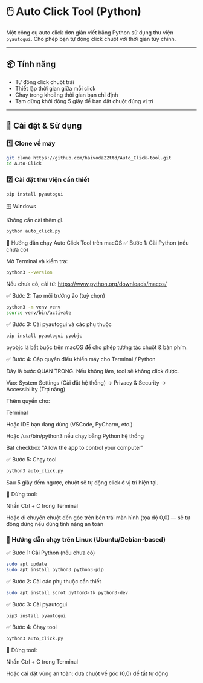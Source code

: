 # 🖱️ Auto Click Tool (Python)

Một công cụ auto click đơn giản viết bằng Python sử dụng thư viện `pyautogui`. Cho phép bạn tự động click chuột với thời gian tùy chỉnh.

---

## 📦 Tính năng

- Tự động click chuột trái
- Thiết lập thời gian giữa mỗi click
- Chạy trong khoảng thời gian bạn chỉ định
- Tạm dừng khởi động 5 giây để bạn đặt chuột đúng vị trí

---

## 🚀 Cài đặt & Sử dụng

### 1️⃣ Clone về máy

```bash
git clone https://github.com/haivoda22ttd/Auto_Click-tool.git
cd Auto-Click
```
### 2️⃣ Cài đặt thư viện cần thiết
```bash
pip install pyautogui
```
🪟 Windows

Không cần cài thêm gì.
```bash
python auto_click.py
```

🍎 Hướng dẫn chạy Auto Click Tool trên macOS
✅ Bước 1: Cài Python (nếu chưa có)

Mở Terminal và kiểm tra:
```bash
python3 --version
```

Nếu chưa có, cài từ: https://www.python.org/downloads/macos/

✅ Bước 2: Tạo môi trường ảo (tuỳ chọn)
```bash
python3 -m venv venv
source venv/bin/activate
```
✅ Bước 3: Cài pyautogui và các phụ thuộc
```bash
pip install pyautogui pyobjc
```

pyobjc là bắt buộc trên macOS để cho phép tương tác chuột & bàn phím.

✅ Bước 4: Cấp quyền điều khiển máy cho Terminal / Python

Đây là bước QUAN TRỌNG. Nếu không làm, tool sẽ không click được.

Vào:
System Settings (Cài đặt hệ thống) →
Privacy & Security →
Accessibility (Trợ năng)

Thêm quyền cho:

Terminal

Hoặc IDE bạn đang dùng (VSCode, PyCharm, etc.)

Hoặc /usr/bin/python3 nếu chạy bằng Python hệ thống

Bật checkbox "Allow the app to control your computer"

✅ Bước 5: Chạy tool
```bash
python3 auto_click.py
```

Sau 5 giây đếm ngược, chuột sẽ tự động click ở vị trí hiện tại.

🧯 Dừng tool:

Nhấn Ctrl + C trong Terminal

Hoặc di chuyển chuột đến góc trên bên trái màn hình (tọa độ 0,0) — sẽ tự động dừng nếu dùng tính năng an toàn
### 🐧 Hướng dẫn chạy trên Linux (Ubuntu/Debian-based)
✅ Bước 1: Cài Python (nếu chưa có)
```bash
sudo apt update
sudo apt install python3 python3-pip
```
✅ Bước 2: Cài các phụ thuộc cần thiết
```bash
sudo apt install scrot python3-tk python3-dev
```
✅ Bước 3: Cài pyautogui
```bash
pip3 install pyautogui
```
✅ Bước 4: Chạy tool
```bash
python3 auto_click.py
```
🧯 Dừng tool:

Nhấn Ctrl + C trong Terminal

Hoặc cài đặt vùng an toàn: đưa chuột về góc (0,0) để tắt tự động
